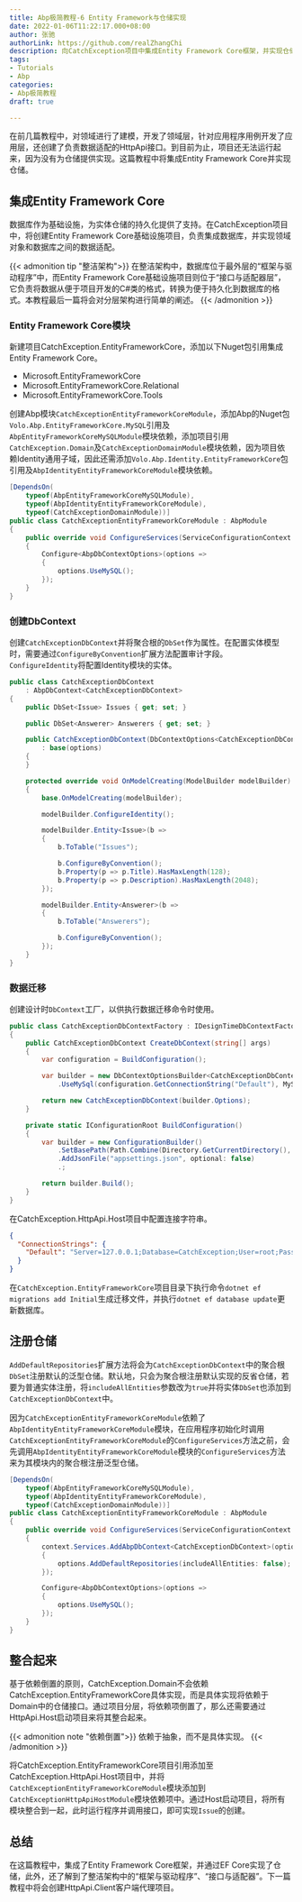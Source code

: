 ```yaml
---
title: Abp极简教程-6 Entity Framework与仓储实现
date: 2022-01-06T11:22:17.000+08:00
author: 张驰
authorLink: https://github.com/realZhangChi
description: 向CatchException项目中集成Entity Framework Core框架，并实现仓储。了解领域驱动设计中的基础设施层。
tags:
- Tutorials
- Abp
categories:
- Abp极简教程
draft: true

---
```

在前几篇教程中，对领域进行了建模，开发了领域层，针对应用程序用例开发了应用层，还创建了负责数据适配的HttpApi接口。到目前为止，项目还无法运行起来，因为没有为仓储提供实现。这篇教程中将集成Entity Framework Core并实现仓储。

## 集成Entity Framework Core

数据库作为基础设施，为实体仓储的持久化提供了支持。在CatchException项目中，将创建Entity Framework Core基础设施项目，负责集成数据库，并实现领域对象和数据库之间的数据适配。

{{< admonition tip "整洁架构">}}
在整洁架构中，数据库位于最外层的“框架与驱动程序”中，而Entity Framework Core基础设施项目则位于“接口与适配器层”，它负责将数据从便于项目开发的C#类的格式，转换为便于持久化到数据库的格式。本教程最后一篇将会对分层架构进行简单的阐述。
{{< /admonition >}}

### Entity Framework Core模块

新建项目CatchException.EntityFrameworkCore，添加以下Nuget包引用集成Entity Framework Core。

- Microsoft.EntityFrameworkCore
- Microsoft.EntityFrameworkCore.Relational
- Microsoft.EntityFrameworkCore.Tools

创建Abp模块`CatchExceptionEntityFrameworkCoreModule`，添加Abp的Nuget包`Volo.Abp.EntityFrameworkCore.MySQL`引用及`AbpEntityFrameworkCoreMySQLModule`模块依赖，添加项目引用`CatchException.Domain`及`CatchExceptionDomainModule`模块依赖，因为项目依赖Identity通用子域，因此还需添加`Volo.Abp.Identity.EntityFrameworkCore`包引用及`AbpIdentityEntityFrameworkCoreModule`模块依赖。

```cs
[DependsOn(
    typeof(AbpEntityFrameworkCoreMySQLModule),
    typeof(AbpIdentityEntityFrameworkCoreModule),
    typeof(CatchExceptionDomainModule))]
public class CatchExceptionEntityFrameworkCoreModule : AbpModule
{
    public override void ConfigureServices(ServiceConfigurationContext context)
    {
        Configure<AbpDbContextOptions>(options =>
        {
            options.UseMySQL();
        });
    }
}
```

### 创建DbContext

创建`CatchExceptionDbContext`并将聚合根的`DbSet`作为属性。在配置实体模型时，需要通过`ConfigureByConvention`扩展方法配置审计字段。`ConfigureIdentity`将配置Identity模块的实体。

```cs
public class CatchExceptionDbContext
    : AbpDbContext<CatchExceptionDbContext>
{
    public DbSet<Issue> Issues { get; set; }

    public DbSet<Answerer> Answerers { get; set; }

    public CatchExceptionDbContext(DbContextOptions<CatchExceptionDbContext> options)
        : base(options)
    {
    }

    protected override void OnModelCreating(ModelBuilder modelBuilder)
    {
        base.OnModelCreating(modelBuilder);

        modelBuilder.ConfigureIdentity();

        modelBuilder.Entity<Issue>(b =>
        {
            b.ToTable("Issues");

            b.ConfigureByConvention();
            b.Property(p => p.Title).HasMaxLength(128);
            b.Property(p => p.Description).HasMaxLength(2048);
        });

        modelBuilder.Entity<Answerer>(b =>
        {
            b.ToTable("Answerers");

            b.ConfigureByConvention();
        });
    }
}
```

### 数据迁移

创建设计时`DbContext`工厂，以供执行数据迁移命令时使用。

```cs
public class CatchExceptionDbContextFactory : IDesignTimeDbContextFactory<CatchExceptionDbContext>
{
    public CatchExceptionDbContext CreateDbContext(string[] args)
    {
        var configuration = BuildConfiguration();

        var builder = new DbContextOptionsBuilder<CatchExceptionDbContext>()
            .UseMySql(configuration.GetConnectionString("Default"), MySqlServerVersion.LatestSupportedServerVersion);

        return new CatchExceptionDbContext(builder.Options);
    }

    private static IConfigurationRoot BuildConfiguration()
    {
        var builder = new ConfigurationBuilder()
            .SetBasePath(Path.Combine(Directory.GetCurrentDirectory(), "../CatchException.HttpApi.Host/"))
            .AddJsonFile("appsettings.json", optional: false)
            .;

        return builder.Build();
    }
}
```

在CatchException.HttpApi.Host项目中配置连接字符串。

```json
{
  "ConnectionStrings": {
    "Default": "Server=127.0.0.1;Database=CatchException;User=root;Password=yourStrong(!)Password"
  }
}
```

在`CatchException.EntityFrameworkCore`项目目录下执行命令`dotnet ef migrations add Initial`生成迁移文件，并执行`dotnet ef database update`更新数据库。

## 注册仓储

`AddDefaultRepositories`扩展方法将会为`CatchExceptionDbContext`中的聚合根`DbSet`注册默认的泛型仓储。默认地，只会为聚合根注册默认实现的反省仓储，若要为普通实体注册，将`includeAllEntities`参数改为`true`并将实体`DbSet`也添加到`CatchExceptionDbContext`中。

因为`CatchExceptionEntityFrameworkCoreModule`依赖了`AbpIdentityEntityFrameworkCoreModule`模块，在应用程序初始化时调用`CatchExceptionEntityFrameworkCoreModule`的`ConfigureServices`方法之前，会先调用`AbpIdentityEntityFrameworkCoreModule`模块的`ConfigureServices`方法来为其模块内的聚合根注册泛型仓储。

```cs
[DependsOn(
    typeof(AbpEntityFrameworkCoreMySQLModule),
    typeof(AbpIdentityEntityFrameworkCoreModule),
    typeof(CatchExceptionDomainModule))]
public class CatchExceptionEntityFrameworkCoreModule : AbpModule
{
    public override void ConfigureServices(ServiceConfigurationContext context)
    {
        context.Services.AddAbpDbContext<CatchExceptionDbContext>(options =>
        {
            options.AddDefaultRepositories(includeAllEntities: false);
        });

        Configure<AbpDbContextOptions>(options =>
        {
            options.UseMySQL();
        });
    }
}
```

## 整合起来

基于依赖倒置的原则，CatchException.Domain不会依赖CatchException.EntityFrameworkCore具体实现，而是具体实现将依赖于Domain中的仓储接口。通过项目分层，将依赖项倒置了，那么还需要通过HttpApi.Host启动项目来将其整合起来。

{{< admonition note "依赖倒置">}}
依赖于抽象，而不是具体实现。
{{< /admonition >}}

将CatchException.EntityFrameworkCore项目引用添加至CatchException.HttpApi.Host项目中，并将`CatchExceptionEntityFrameworkCoreModule`模块添加到`CatchExceptionHttpApiHostModule`模块依赖项中。通过Host启动项目，将所有模块整合到一起，此时运行程序并调用接口，即可实现`Issue`的创建。

## 总结

在这篇教程中，集成了Entity Framework Core框架，并通过EF Core实现了仓储，此外，还了解到了整洁架构中的“框架与驱动程序”、“接口与适配器”。下一篇教程中将会创建HttpApi.Client客户端代理项目。